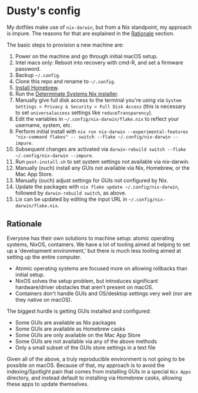 # Dusty's config

My dotfiles make use of `nix-darwin`, but from a Nix standpoint, my approach is impure.
The reasons for that are explained in the [Rationale](#rationale) section.

The basic steps to provision a new machine are:

1. Power on the machine and go through initial macOS setup.
1. Intel macs only: Reboot into recovery with cmd-R, and set a firmware password.
1. Backup `~/.config`.
1. Clone this repo and rename to `~/.config`.
1. [Install Homebrew](https://brew.sh/).
1. Run the [Determinate Systems Nix installer](https://github.com/DeterminateSystems/nix-installer).
1. Manually give full disk access to the terminal you're using via `System Settings > Privacy & Security > Full Disk Access` (this is necessary to set `universalaccess` settings like `reduceTransparency`).
1. Edit the variables in `~/.config/nix-darwin/flake.nix` to reflect your username, system, etc.
1. Perform initial install with `nix run nix-darwin --experimental-features "nix-command flakes" -- switch --flake ~/.config/nix-darwin --impure`.
1. Subsequent changes are activated via `darwin-rebuild switch --flake ~/.config/nix-darwin --impure`.
1. Run `post-install.sh` to set system settings not available via nix-darwin.
1. Manually (ouch) install any GUIs not available via Nix, Homebrew, or the Mac App Store.
1. Manually (ouch) adjust settings for GUIs not configured by Nix.
1. Update the packages with `nix flake update ~/.config/nix-darwin`, followed by `darwin-rebuild switch`, as above.
1. Lix can be updated by editing the input URL in `~/.config/nix-darwin/flake.nix`.

## Rationale

Everyone has their own solutions to machine setup: atomic operating systems, NixOS, containers.
We have a lot of tooling aimed at helping to set up a 'development environment,' but there is much less tooling aimed at setting up the entire computer.

- Atomic operating systems are focused more on allowing rollbacks than initial setup.
- NixOS solves the setup problem, but introduces significant hardware/driver obstacles that aren't present on macOS.
- Containers don't handle GUIs and OS/desktop settings very well (nor are they native on macOS).

The biggest hurdle is getting GUIs installed and configured:

- Some GUIs are available as Nix packages
- Some GUIs are available as Homebrew casks
- Some GUIs are only available on the Mac App Store
- Some GUIs are not available via any of the above methods
- Only a small subset of the GUIs store settings in a text file

Given all of the above, a truly reproducible environment is not going to be possible on macOS.
Because of that, my approach is to avoid the indexing/Spotlight pain that comes from installing GUIs in a special `Nix Apps` directory, and instead default to installing via Homebrew casks, allowing these apps to update themselves.
